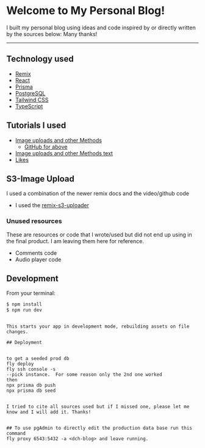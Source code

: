 # Welcome to My Personal Blog!

I built my personal blog using ideas and code inspired by or directly written by the sources below: Many thanks!

---

## Technology used

- [Remix](https://remix.run)
- [React](https://reactjs.org)
- [Prisma](https://prisma.io)
- [PostgreSQL](https://postgresql.org)
- [Tailwind CSS](https://tailwindcss.com)
- [TypeScript](https://www.typescriptlang.org)

## Tutorials I used

- [Image uploads and other Methods](https://youtu.be/Mx9Xsq9JNXo)
  - [GitHub for above](https://github.com/sabinadams/kudos-remix-mongodb-prisma/tree/main/app)
- [Image uploads and other Methods text](https://www.prisma.io/blog/fullstack-remix-prisma-mongodb-3-By5pmN5Nzo1v)
- [Likes](https://github.com/kyh/yours-sincerely)
## S3-Image Upload

I used a combination of the newer remix docs and the video/github code

- I used the [remix-s3-uploader](https://github.com/remix-run/remix/tree/main/examples/file-and-s3-upload)

### Unused resources

These are resources or code that I wrote/used but did not end up using in the final product. I am leaving them here for reference.

- Comments code
- Audio player code

## Development

From your terminal:

```sh
$ npm install
$ npm run dev
```

```

This starts your app in development mode, rebuilding assets on file changes.

## Deployment


to get a seeded prod db
fly deploy
fly ssh console -s
--pick instance.  For some reason only the 2nd one worked
then
npx prisma db push
npx prisma db seed


I tried to cite all sources used but if I missed one, please let me know and I will add it. Thanks!


## To use pgAdmin to directly edit the production data base run this command
fly proxy 6543:5432 -a <dch-blog> and leave running.
```
